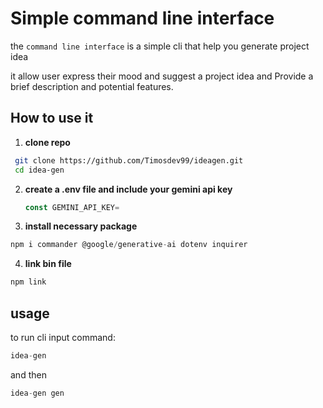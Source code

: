 # Simple command line interface

the `command line interface` is a simple cli that help you generate project idea 

it allow user express their mood and suggest a project idea and Provide a brief description and potential features.

## How to use it 
1. **clone repo** 

```sh
 git clone https://github.com/Timosdev99/ideagen.git
 cd idea-gen
 ```

2. **create a .env file and include your gemini api key**
   ```js
   const GEMINI_API_KEY=
   ```

 3. **install necessary package**

```js
npm i commander @google/generative-ai dotenv inquirer
```


4. **link bin file**
```js
npm link
```

## usage

to run cli input command:

```js
idea-gen
```
and then 

```js
idea-gen gen
```
